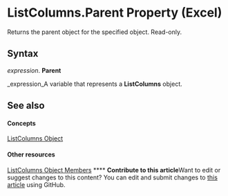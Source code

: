 
# ListColumns.Parent Property (Excel)

Returns the parent object for the specified object. Read-only.


## Syntax

 _expression_. **Parent**

 _expression_A variable that represents a  **ListColumns** object.


## See also


#### Concepts


 [ListColumns Object](c1b8aff0-3049-df58-ce1f-0c5e4bddc467.md)
#### Other resources


 [ListColumns Object Members](2dd633da-ebc3-6b7c-e002-0571f88b48c4.md)
****   **Contribute to this article**Want to edit or suggest changes to this content? You can edit and submit changes to  [this article](https://github.com/jhershey00/VBA_Excel_Test/OpenXMLCon/articles/53182784-926e-d800-7b7b-2090d5a0ad42.md) using GitHub.

